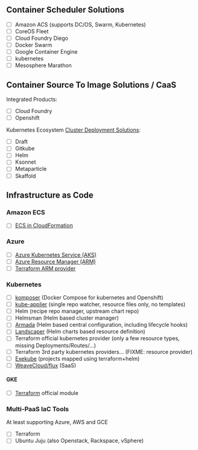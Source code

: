 ## Container Scheduler Solutions

- [ ]  Amazon ACS (supports DC/OS, Swarm, Kubernetes)
- [ ]  CoreOS Fleet
- [ ]  Cloud Foundry Diego
- [ ]  Docker Swarm
- [ ]  Google Container Engine
- [ ]  kubernetes
- [ ]  Mesosphere Marathon

## Container Source To Image Solutions / CaaS

Integrated Products:
  - [ ]  Cloud Foundry
  - [ ]  Openshift

Kubernetes Ecosystem [Cluster Deployment Solutions](https://blog.hasura.io/draft-vs-gitkube-vs-helm-vs-ksonnet-vs-metaparticle-vs-skaffold-f5aa9561f948):
  - [ ]  Draft
  - [ ]  Gitkube
  - [ ]  Helm
  - [ ]  Ksonnet
  - [ ]  Metaparticle
  - [ ]  Skaffold

## Infrastructure as Code

### Amazon ECS

- [ ]  [ECS in CloudFormation](https://stelligent.com/2016/05/26/automating-ecs-provisioning-in-cloudformation-part-1/)

### Azure

- [ ]  [Azure Kubernetes Service (AKS)](https://docs.microsoft.com/en-us/azure/aks/intro-kubernetes)
- [ ]  [Azure Resource Manager (ARM)](https://docs.microsoft.com/en-us/azure/azure-resource-manager/resource-group-overview)
- [ ]  [Terraform ARM provider](https://www.terraform.io/docs/providers/azurerm/)

### Kubernetes

- [ ]  [komposer](http://kompose.io/) (Docker Compose for kubernetes and Openshift)
- [ ] [kube-applier](https://github.com/box/kube-applier) (single repo watcher, resource files only, no templates)
- [ ] Helm (recipe repo manager, upstream chart repo)
- [ ] Helmsman (Helm based cluster manager)
- [ ] [Armada](http://armada-helm.readthedocs.io/en/latest/readme.html) (Helm based central configuration, including lifecycle hooks)
- [ ] [Landscaper](https://github.com/Eneco/landscaper) (Helm charts based resource definition)
- [ ] Terraform official kubernetes provider (only a few resource types, missing Deployments/Routes/...)
- [ ] Terraform 3rd party kubernetes providers... (FIXME: resource provider)
- [ ] [Exekube](https://github.com/exekube/exekube) (projects mapped using terraform+helm)
- [ ] [WeaveCloud/flux](https://github.com/weaveworks/flux) (SaaS)

#### GKE

- [ ] [Terraform](https://github.com/hashicorp/terraform-guides/tree/master/infrastructure-as-code/k8s-cluster-gke) official module

### Multi-PaaS IaC Tools

At least supporting Azure, AWS and GCE 

- [ ] Terraform
- [ ] Ubuntu Juju (also Openstack, Rackspace, vSphere)
